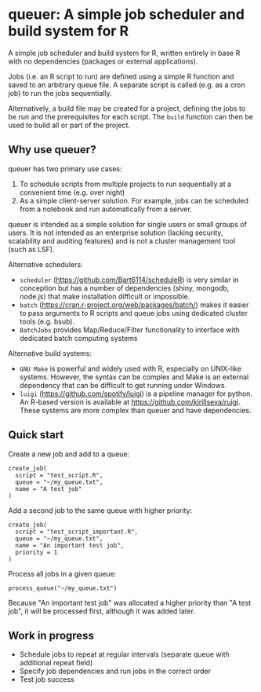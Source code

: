 # queuer: A simple job scheduler and build system for R
A simple job scheduler and build system for R, written entirely in base R with no dependencies (packages or external applications). 

Jobs (i.e. an R script to run) are defined using a simple R function and saved to an arbitrary queue file. A separate script is called (e.g. as a cron job) to run the jobs sequentially.

Alternatively, a build file may be created for a project, defining the jobs to be run and the prerequisites for each script. The `build` function can then be used to build all or part of the project.


Why use queuer?
---------------

queuer has two primary use cases:

1. To schedule scripts from multiple projects to run sequentially at a convenient time (e.g. over night)
2. As a simple client-server solution. For example, jobs can be scheduled from a notebook and run automatically from a server.

queuer is intended as a simple solution for single users or small groups of users. It is not intended as an enterprise solution (lacking security, scalability and auditing features) and is not a cluster management tool (such as LSF).

Alternative schedulers:

* `scheduler` (https://github.com/Bart6114/scheduleR) is very similar in conception but has a number of dependencies (shiny, mongodb, node.js) that make installation difficult or impossible.
* `batch` (https://cran.r-project.org/web/packages/batch/) makes it easier to pass arguments to R scripts and queue jobs using dedicated cluster tools (e.g. bsub).
* `BatchJobs` provides Map/Reduce/Filter functionality to interface with dedicated batch computing systems

Alternative build systems:

* `GNU Make` is powerful and widely used with R, especially on UNIX-like systems. However, the syntax can be complex and Make is an external dependency that can be difficult to get running under Windows.
* `luigi` (https://github.com/spotify/luigi) is a pipeline manager for python. An R-based version is available at https://github.com/kirillseva/ruigi. These systems are more complex than queuer and have dependencies.


Quick start
-----------
Create a new job and add to a queue:
```
create_job(
  script = "test_script.R",
  queue = "~/my_queue.txt",
  name = "A test job"
)
```

Add a second job to the same queue with higher priority:
```
create_job(
  script = "test_script_important.R",
  queue = "~/my_queue.txt",
  name = "An important test job",
  priority = 1
)
```

Process all jobs in a given queue:
```
process_queue("~/my_queue.txt")
```

Because "An important test job" was allocated a higher priority than "A test job", it will be processed first, although it was added later.


Work in progress
----------------

* Schedule jobs to repeat at regular intervals (separate queue with additional repeat field)
* Specify job dependencies and run jobs in the correct order
* Test job success
